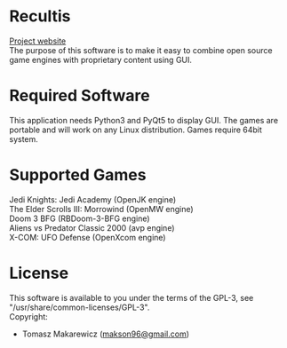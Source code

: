# Recultis
[Project website](https://makson96.github.io/Recultis/) <br>
The purpose of this software is to make it easy to combine open source game engines with proprietary content using GUI.

# Required Software
This application needs Python3 and PyQt5 to display GUI. The games are portable and will work on any Linux distribution. Games require 64bit system.

# Supported Games
Jedi Knights: Jedi Academy (OpenJK engine) <br>
The Elder Scrolls III: Morrowind (OpenMW engine) <br>
Doom 3 BFG (RBDoom-3-BFG engine) <br>
Aliens vs Predator Classic 2000 (avp engine) <br>
X-COM: UFO Defense (OpenXcom engine) <br>

# License
This software is available to you under the terms of the GPL-3, see "/usr/share/common-licenses/GPL-3". <br>
Copyright:
- Tomasz Makarewicz (makson96@gmail.com)
